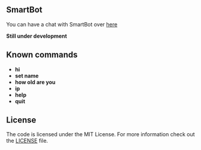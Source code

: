 ## SmartBot

You can have a chat with SmartBot over [here](https://rh9gfi16.apps.lair.io/)

**Still under development**

## Known commands

* **hi**
* **set name**
* **how old are you**
* **ip**
* **help**
* **quit**

## License

The code is licensed under the MIT License. For more information check out the [LICENSE](LICENSE) file.

